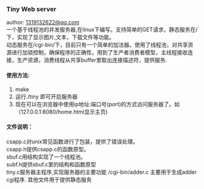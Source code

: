 ### Tiny Web server
author: <1319132622@qq.com>  
  一个基于线程池的并发服务器,在linux下编写。支持简单的GET请求，静态服务在/下，实现了显示图片,文本，下载文件等功能。  
    动态服务在/cgi-bin/下，目前只有一个简单的加法器。使用了线程池，对共享资源进行加锁控制，确保程序的正确性，用到了生产者消费者模型，主线程接收连接，生产资源，消费线程从共享buffer里取出连接描述符，提供服务.  
#### 使用方法:  
  1. make
  2. 运行./tiny <port>即可开启服务器
  3. 现在可以在浏览器中使用ip地址:端口号(port)的方式访问服务器了。如（127.0.0.1:8080/home.html显示主页)  
#### 文件说明：  
  csapp.c对unix常见函数进行了包装，提供了错误处理。  
  csapp.h提供csapp.c的函数原型。  
  sbuf.c用结构实现了一个线程池。  
  subf.h提供sbuf.c里的结构和函数原型  
  tiny.c服务器主程序,实现服务器的主要功能
  /cgi-bin/adder.c 主要用于生成adder cgi程序.
  其他文件用于提供静态服务
